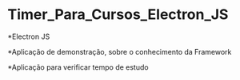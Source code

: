 # Timer_Para_Cursos_Electron_JS

*Electron JS

*Aplicação de demonstração, sobre o conhecimento da Framework

*Aplicação para verificar tempo de estudo
